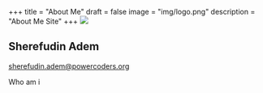 +++
title = "About Me"
draft = false
image = "img/logo.png"
description = "About Me Site"
+++
![ ](img/adem.jpg)

## Sherefudin Adem

sherefudin.adem@powercoders.org

Who am i 

